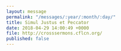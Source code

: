 ```yaml
---
layout: message
permalink: "/messages/:year/:month/:day/"
title: Simul Justus et Peccator
date: 2018-04-29 14:00:49 +0000
file: http://crosssermons.cflcn.org/
published: false
---
```

